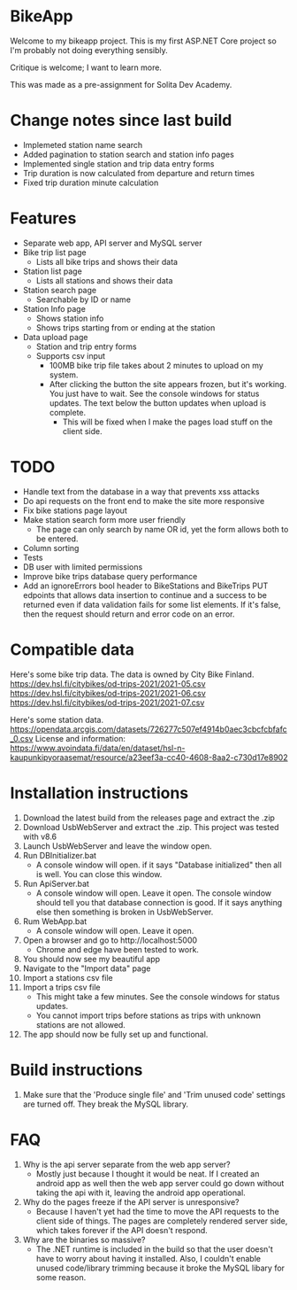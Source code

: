 # BikeApp
Welcome to my bikeapp project. This is my first ASP.NET Core project so I'm probably not doing everything sensibly.

Critique is welcome; I want to learn more.

This was made as a pre-assignment for Solita Dev Academy.

# Change notes since last build
- Implemeted station name search
- Added pagination to station search and station info pages
- Implemented single station and trip data entry forms
- Trip duration is now calculated from departure and return times
- Fixed trip duration minute calculation

# Features
- Separate web app, API server and MySQL server
- Bike trip list page
	- Lists all bike trips and shows their data
- Station list page
	- Lists all stations and shows their data
- Station search page
	- Searchable by ID or name
- Station Info page
	- Shows station info
	- Shows trips starting from or ending at the station
- Data upload page
	- Station and trip entry forms
	- Supports csv input
		- 100MB bike trip file takes about 2 minutes to upload on my system.
		- After clicking the button the site appears frozen, but it's working. You just have to wait. See the console windows for status updates. The text below the button updates when upload is complete.
			- This will be fixed when I make the pages load stuff on the client side.
	
# TODO
- Handle text from the database in a way that prevents xss attacks
- Do api requests on the front end to make the site more responsive
- Fix bike stations page layout
- Make station search form more user friendly
	- The page can only search by name OR id, yet the form allows both to be entered.
- Column sorting
- Tests
- DB user with limited permissions
- Improve bike trips database query performance
- Add an ignoreErrors bool header to BikeStations and BikeTrips PUT edpoints that allows data insertion to continue and a success to be returned even if data validation fails for some list elements. If it's false, then the request should return and error code on an error.

# Compatible data
Here's some bike trip data. The data is owned by City Bike Finland.
https://dev.hsl.fi/citybikes/od-trips-2021/2021-05.csv
https://dev.hsl.fi/citybikes/od-trips-2021/2021-06.csv
https://dev.hsl.fi/citybikes/od-trips-2021/2021-07.csv

Here's some station data.
https://opendata.arcgis.com/datasets/726277c507ef4914b0aec3cbcfcbfafc_0.csv
License and information: https://www.avoindata.fi/data/en/dataset/hsl-n-kaupunkipyoraasemat/resource/a23eef3a-cc40-4608-8aa2-c730d17e8902

# Installation instructions
1. Download the latest build from the releases page and extract the .zip
2. Download UsbWebServer and extract the .zip. This project was tested with v8.6
4. Launch UsbWebServer and leave the window open.
5. Run DBInitializer.bat
	- A console window will open. if it says "Database initialized" then all is well. You can close this window.
6. Run ApiServer.bat
	- A console window will open. Leave it open. The console window should tell you that database connection is good. If it says anything else then something is broken in UsbWebServer.
7. Rum WebApp.bat
	- A console window will open. Leave it open.
8. Open a browser and go to http://localhost:5000
	- Chrome and edge have been tested to work.
9. You should now see my beautiful app
10. Navigate to the "Import data" page
11. Import a stations csv file
12. Import a trips csv file
	- This might take a few minutes. See the console windows for status updates.
	- You cannot import trips before stations as trips with unknown stations are not allowed.
13. The app should now be fully set up and functional.

# Build instructions
1. Make sure that the 'Produce single file' and 'Trim unused code' settings are turned off. They break the MySQL library.

# FAQ
1. Why is the api server separate from the web app server?
    - Mostly just because I thought it would be neat. If I created an android app as well then the web app server could go down without taking the api with it, leaving the android app operational.
2. Why do the pages freeze if the API server is unresponsive?
	- Because I haven't yet had the time to move the API requests to the client side of things. The pages are completely rendered server side, which takes forever if the API doesn't respond.
3. Why are the binaries so massive?
	- The .NET runtime is included in the build so that the user doesn't have to worry about having it installed. Also, I couldn't enable unused code/library trimming because it broke the MySQL libary for some reason.
